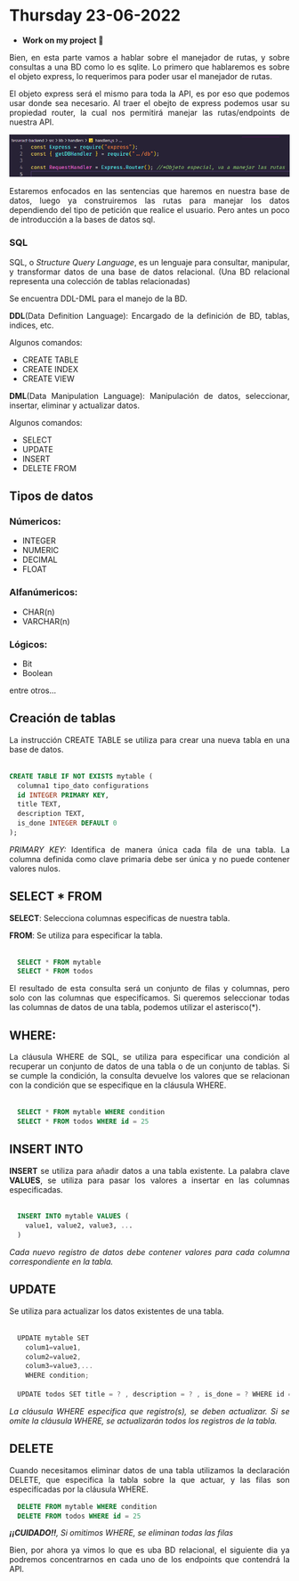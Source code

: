 # Thursday 23-06-2022

<ul>
    <li><strong>Work on my project 🧠</strong></li>
</ul>

<p align="justify">Bien, en esta parte vamos a hablar sobre el manejador de rutas, y sobre consultas a una BD como lo es sqlite. Lo primero que hablaremos es sobre el objeto express, lo requerimos para poder usar el manejador de rutas.</p>

<p align="justify">El objeto express será el mismo para toda la API, es por eso que podemos usar donde sea necesario. Al traer el obejto de express podemos usar su propiedad router, la cual nos permitirá manejar las rutas/endpoints de nuestra API.</p>

<p align="center"><img src="../img/dbHandler.png" alt="dbHanlder-API"/></p>

<p align="justify">Estaremos enfocados en las sentencias que haremos en nuestra base de datos, luego ya construiremos las rutas para manejar los datos dependiendo del tipo de petición que realice el usuario. Pero antes un poco de introducción a la bases de datos sql.</p>

### SQL

<p align="justify">SQL, o <i>Structure Query Language</i>, es un lenguaje para consultar, manipular, y transformar datos de una base de datos relacional. (Una BD relacional representa una colección de tablas relacionadas)</p>

<p align="justify">Se encuentra DDL-DML para el manejo de la BD.</p>

<p align="justify"><strong>DDL</strong>(Data Definition Language): Encargado de la definición de BD, tablas, indices, etc.</p>

Algunos comandos:

<ul>
  <li>CREATE TABLE</li>
  <li>CREATE INDEX</li>
  <li>CREATE VIEW</li>
</ul>

<p align="justify"><strong>DML</strong>(Data Manipulation Language): Manipulación de datos, seleccionar, insertar, eliminar y actualizar datos.</p>

Algunos comandos:

<ul>
  <li>SELECT</li>
  <li>UPDATE</li>
  <li>INSERT</li>
  <li>DELETE FROM</li>
</ul>

## Tipos de datos

### **Númericos:**

<ul>
  <li>INTEGER</li>
  <li>NUMERIC</li>
  <li>DECIMAL</li>
  <li>FLOAT</li>
</ul>

### **Alfanúmericos:**

<ul>
  <li>CHAR(n)</li>
  <li>VARCHAR(n)</li>
</ul>

### **Lógicos:**

<ul>
  <li>Bit</li>
  <li>Boolean</li>
</ul>

entre otros...

## Creación de tablas

<p align="justify">La instrucción CREATE TABLE se utiliza para crear una nueva tabla en una base de datos.</p>

```sql

CREATE TABLE IF NOT EXISTS mytable (
  columna1 tipo_dato configurations
  id INTEGER PRIMARY KEY,
  title TEXT,
  description TEXT,
  is_done INTEGER DEFAULT 0
);

``` 

<p align="justify"><i>PRIMARY KEY:</i> Identifica de manera única cada fila de una tabla. La columna definida como clave primaria debe ser única y no puede contener valores nulos.</p>

## SELECT * FROM

<p align="justify"><strong>SELECT</strong>: Selecciona columnas especificas de nuestra tabla.</p>
<p align="justify"><strong>FROM</strong>: Se utiliza para especificar la tabla.</p>

```sql

  SELECT * FROM mytable
  SELECT * FROM todos

``` 

<p align="justify">El resultado de esta consulta será un conjunto de filas y columnas, pero solo con las columnas que especifícamos. Si queremos seleccionar todas las columnas de datos de una tabla, podemos utilizar el asterisco(*).</p>

## WHERE:

<p align="justify">La cláusula WHERE de SQL, se utiliza para especificar una condición al recuperar un conjunto de datos de una tabla o de un conjunto de tablas. Si se cumple la condición, la consulta devuelve los valores que se relacionan con la condición que se especifique en la cláusula WHERE.</p>

```sql

  SELECT * FROM mytable WHERE condition
  SELECT * FROM todos WHERE id = 25

```

## INSERT INTO 

<p align="justify"><strong>INSERT</strong> se utiliza para añadir datos a una tabla existente. La palabra clave <strong>VALUES</strong>, se utiliza para pasar los valores a insertar en las columnas especificadas.</p>

```sql

  INSERT INTO mytable VALUES (
    value1, value2, value3, ...
  )

```

<p align="justify"><i>Cada nuevo registro de datos debe contener valores para cada columna correspondiente en la tabla.</i></p>

## UPDATE

<p align="justify">Se utiliza para actualizar los datos existentes de una tabla.</p>

```typescript

  UPDATE mytable SET 
    colum1=value1,
    colum2=value2,
    colum3=value3,...
    WHERE condition;

  UPDATE todos SET title = ? , description = ? , is_done = ? WHERE id = ?
``` 

<p align="justify"><i>La cláusula WHERE especifica que registro(s), se deben actualizar. Si se omite la cláusula WHERE, se actualizarán todos los registros de la tabla.</i></p>

## DELETE

<p align="justify">Cuando necesitamos eliminar datos de una tabla utilizamos la declaración DELETE, que especifica la tabla sobre la que actuar, y las filas son especifícadas por la cláusula WHERE.</p>

```sql
  DELETE FROM mytable WHERE condition
  DELETE FROM todos WHERE id = 25

```

<p align="justify"><i><strong>¡¡CUIDADO!!</strong>, Si omitimos WHERE, se eliminan todas las filas</i></p>

<p align="justify">Bien, por ahora ya vimos lo que es uba BD relacional, el siguiente dia ya podremos concentrarnos en cada uno de los endpoints que contendrá la API.</p>
